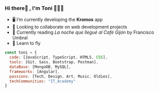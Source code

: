 ### Hi there👋 , I'm Toni 👨🏻‍💻 

- 🖥 I’m currently developing the <b>Kromos</b> app
- 💭 Looking to collaborate on web development projects
- 📖 Currently reading <em>La noche que llegué al Café Gijón</em> by Francisco Umbral
- 🚀 Learn to fly 

```javascript
const toni = {
  code: [JavaScript, TypeScript, HTML5, CSS],
  tools: [Git, Sass, Bootstrap, Postman],
  dataBase: [MongoDB, MySQL],
  frameworks: [Angular],
  passions: [Tech, Design, Art, Music, Oldies],
  techCommunities: "IT_Academy"
}
```

<!--
**tonimjdev/tonimjdev** is a ✨ _special_ ✨ repository because its `README.md` (this file) appears on your GitHub profile.

Here are some ideas to get you started:

- 🔭 I’m currently working on ...
- 🌱 I’m currently learning ...
- 👯 I’m looking to collaborate on ...
- 🤔 I’m looking for help with ...
- 💬 Ask me about ...
- 📫 How to reach me: ...
- 😄 Pronouns: ...
- ⚡ Fun fact: ...
-->
